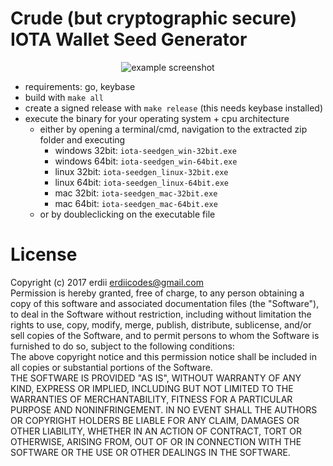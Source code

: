 # Crude (but cryptographic secure) IOTA Wallet Seed Generator

<p align="center">
    <img src="https://image.ibb.co/ccGQjv/Bildschirmfoto_20170811175141_2022x943.png" alt="example screenshot" />
</p>


* requirements: go, keybase
* build with `make all`
* create a signed release with `make release` (this needs keybase installed)
* execute the binary for your operating system + cpu architecture
    * either by opening a terminal/cmd, navigation to the extracted zip folder and executing 
        * windows 32bit: `iota-seedgen_win-32bit.exe`
        * windows 64bit: `iota-seedgen_win-64bit.exe`
        * linux 32bit: `iota-seedgen_linux-32bit.exe`
        * linux 64bit: `iota-seedgen_linux-64bit.exe`
        * mac 32bit: `iota-seedgen_mac-32bit.exe`
        * mac 64bit: `iota-seedgen_mac-64bit.exe`
    * or by doubleclicking on the executable file


# License

Copyright (c) 2017 erdii <erdiicodes@gmail.com>  
Permission is hereby granted, free of charge, to any person obtaining a copy of this software and associated documentation files (the "Software"), to deal in the Software without restriction, including without limitation the rights to use, copy, modify, merge, publish, distribute, sublicense, and/or sell copies of the Software, and to permit persons to whom the Software is furnished to do so, subject to the following conditions:  
The above copyright notice and this permission notice shall be included in all copies or substantial portions of the Software.  
THE SOFTWARE IS PROVIDED "AS IS", WITHOUT WARRANTY OF ANY KIND, EXPRESS OR IMPLIED, INCLUDING BUT NOT LIMITED TO THE WARRANTIES OF MERCHANTABILITY, FITNESS FOR A PARTICULAR PURPOSE AND NONINFRINGEMENT. IN NO EVENT SHALL THE AUTHORS OR COPYRIGHT HOLDERS BE LIABLE FOR ANY CLAIM, DAMAGES OR OTHER LIABILITY, WHETHER IN AN ACTION OF CONTRACT, TORT OR OTHERWISE, ARISING FROM, OUT OF OR IN CONNECTION WITH THE SOFTWARE OR THE USE OR OTHER DEALINGS IN THE SOFTWARE.
